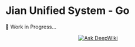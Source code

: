 # Jian Unified System - Go

<p>🚧 Work in Progress...</p>
<div align="center">
  <a href="https://deepwiki.com/Jian-GitHub/Jian-Unified-System-Go">
    <img src="https://deepwiki.com/badge.svg" alt="Ask DeepWiki"/>
  </a>
</div>
